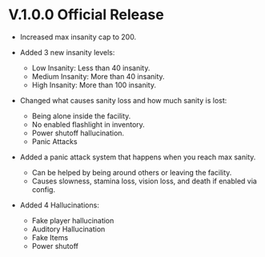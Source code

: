 # V.1.0.0 Official Release

- Increased max insanity cap to 200.

- Added 3 new insanity levels:
    - Low Insanity: Less than 40 insanity.
    - Medium Insanity: More than 40 insanity.
    - High Insanity: More than 100 insanity.

- Changed what causes sanity loss and how much sanity is lost:
  - Being alone inside the facility.
  - No enabled flashlight in inventory.
  - Power shutoff hallucination.
  - Panic Attacks

- Added a panic attack system that happens when you reach max sanity.
    - Can be helped by being around others or leaving the facility.
    - Causes slowness, stamina loss, vision loss, and death if enabled via config.
    
- Added 4 Hallucinations:
  
  - Fake player hallucination
  - Auditory Hallucination
  - Fake Items
  - Power shutoff
